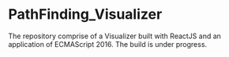 # PathFinding_Visualizer

The repository comprise of a Visualizer built with ReactJS and an application of ECMAScript 2016. The build is under progress.
